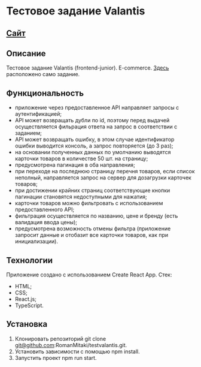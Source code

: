 # Тестовое задание Valantis
## [Сайт](https://romanmitaki.github.io/testvalantis/)
## Описание
Тестовое задание Valantis (frontend-junior).
E-commerce.
[Здесь](https://disk.yandex.com/i/EtDEtxxCj-GrEg) расположено само задание.
## Функциональность
-  приложение через предоставленное API направляет запросы с аутентификацией;
-  API может возвращать дубли по id, поэтому перед выдачей осуществляется фильрация ответа на запрос в  соответствии с заданием;
-  API может возвращать ошибку, в этом случае идентификатор ошибки выводится консоль, а запрос повторяется (до 3 раз);
-  на основании полученных данных по умолчанию выводятся карточки товаров в количестве 50 шт. на страницу;
-  предусмотрена пагинация в оба направления;
-  при переходе на последнюю страницу перечня товаров, если список неполный, направляется запрос на сервер для дозагрузки карточек товаров;
-  при достижении крайних страниц соответствующие кнопки пагинации становятся недоступными для нажатия;
-  карточки товаров можно фильтровать с использованием предоставленного API;
-  фильтрация осуществляется по названию, цене и бренду (есть валидация ввода цены);
-  предусмотрена возможность отмены фильтра (приложение запросит данные и отобазит все карточки товаров, как при инициализации).
## Технологии
Приложение создано с использованием Create React App.
Стек:
- HTML;
- CSS;
- React.js;
- TypeScript.

## Установка
1. Клонировать репозиторий git clone git@github.com:RomanMitaki/testvalantis.git.
2. Установить зависимости с помощью npm install.
3. Запустить проект npm run start.

